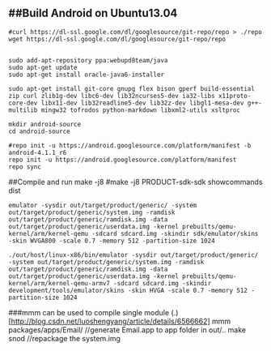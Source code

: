 ##Build Android on Ubuntu13.04
---
	
	#curl https://dl-ssl.google.com/dl/googlesource/git-repo/repo > ./repo
	wget https://dl-ssl.google.com/dl/googlesource/git-repo/repo

	
	sudo add-apt-repository ppa:webupd8team/java
	sudo apt-get update
	sudo apt-get install oracle-java6-installer
	
	sudo apt-get install git-core gnupg flex bison gperf build-essential zip curl zlib1g-dev libc6-dev lib32ncurses5-dev ia32-libs x11proto-core-dev libx11-dev lib32readline5-dev lib32z-dev libgl1-mesa-dev g++-multilib mingw32 tofrodos python-markdown libxml2-utils xsltproc
  
  	mkdir android-source
	cd android-source
	
	#repo init -u https://android.googlesource.com/platform/manifest -b android-4.1.1_r6
	repo init -u https://android.googlesource.com/platform/manifest
	repo sync

##Compile and run
	make -j8
	#make -j8 PRODUCT-sdk-sdk showcommands dist
	
	emulator -sysdir out/target/product/generic/ -system out/target/product/generic/system.img -ramdisk out/target/product/generic/ramdisk.img -data out/target/product/generic/userdata.img -kernel prebuilts/qemu-kernel/arm/kernel-qemu -sdcard sdcard.img -skindir sdk/emulator/skins -skin WVGA800 -scale 0.7 -memory 512 -partition-size 1024

	./out/host/linux-x86/bin/emulator -sysdir out/target/product/generic/ -system out/target/product/generic/system.img -ramdisk out/target/product/generic/ramdisk.img -data out/target/product/generic/userdata.img -kernel prebuilts/qemu-kernel/arm/kernel-qemu-armv7 -sdcard sdcard.img -skindir development/tools/emulator/skins -skin HVGA -scale 0.7 -memory 512 -partition-size 1024

###mmm can be used to compile single module (.)[http://blog.csdn.net/luoshengyang/article/details/6566662]
	mmm packages/apps/Email/	//generate Email.app to app folder in out/..
	make snod			//repackage the system.img

